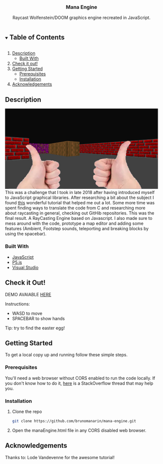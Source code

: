 
<br />
<p align="center">

  <h3 align="center">Mana Engine</h3>

  <p align="center">
    Raycast Wolfenstein/DOOM graphics engine recreated in JavaScript.
  </p>
</p>



<!-- TABLE OF CONTENTS -->
<details open="open">
  <summary><h2 style="display: inline-block">Table of Contents</h2></summary>
  <ol>
    <li>
      <a href="#description">Description</a>
      <ul>
        <li><a href="#built-with">Built With</a></li>
      </ul>
    </li>
    <li>
      <a href="#check-it-out">Check it out!</a>
    </li>
    <li>
      <a href="#getting-started">Getting Started</a>
      <ul>
        <li><a href="#prerequisites">Prerequisites</a></li>
        <li><a href="#installation">Installation</a></li>
      </ul>
    </li>
        </li>
    <li>
      <a href="#getting-started">Acknowledgements</a>
    </li>
  </ol>
</details>



<!-- ABOUT THE PROJECT -->

## Description

![Screenshot](/image/capture.png "Screenshot")
This was a challenge that I took in late 2018 after having introduced myself to JavaScript graphical libraries. After researching a bit about the subject I found [this](https://lodev.org/cgtutor/raycasting.html) wonderful tutorial that helped me out a lot. Some more time was spent finding ways to translate the code from C and researching more about raycasting in general, checking out GitHib repositories. This was the final result. A RayCasting Engine based on Javascript. I also made sure to mess around with the code, prototype a map editor and adding some features (Ambient, Footstep sounds, teleporting and breaking blocks by using the spacebar).

### Built With

* [JavaScript](https://javascript.com/)
* [P5.js](https://p5js.org/)
* [Visual Studio](https://visualstudio.microsoft.com/)

## Check it Out!

DEMO AVAIABLE [HERE](https://brunomanarin.github.io/webbrinquedos/manaEngine/manaEngine.html)

Instructions:

* WASD to move
* SPACEBAR to show hands

Tip: try to find the easter egg!

<!-- GETTING STARTED -->
## Getting Started

To get a local copy up and running follow these simple steps.

### Prerequisites

You'll need a web browser without CORS enabled to run the code locally. If you don't know how to do it, [here](https://stackoverflow.com/questions/3102819/disable-same-origin-policy-in-chrome#:~:text=I%20find%20the%20best%20way,end%20of%20the%20target%20path.) is a StackOverflow thread that may help you.

### Installation

1. Clone the repo
   ```sh
   git clone https://github.com/brunomanarin/mana-engine.git
   ```
2. Open the manaEngine.html file in any CORS disabled web browser.


## Acknowledgements

Thanks to:
Lode Vandevenne for the awesome tutorial!
